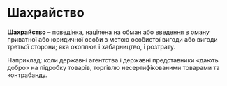 # Шахрайство 

<b>Шахрайство</b> – поведінка, націлена на обман або введення в оману приватної або юридичної особи з метою особистої вигоди або вигоди третьої сторони; яка охоплює і хабарництво, і розтрату. 

Наприклад: коли державні агентства і державні представники «дають добро» на підробку товарів, торгівлю несертифікованими товарами та контрабанду.
